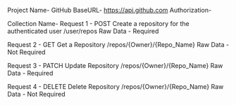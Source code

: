 Project Name- GitHub
BaseURL- https://api.github.com
Authorization- 


Collection Name-
Request 1 - POST Create a repository for the authenticated user /user/repos
  Raw Data - Required
  
Request 2 - GET Get a Repository /repos/{Owner}/{Repo_Name} 
  Raw Data -Not Required

Request 3 - PATCH Update Repository /repos/{Owner}/{Repo_Name}
  Raw Data - Required

Request 4 - DELETE Delete Repository /repos/{Owner}/{Repo_Name}
  Raw Data - Not Required
